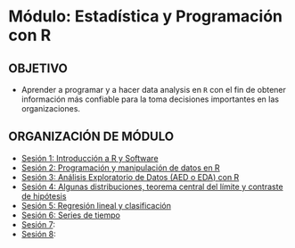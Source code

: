 # Módulo: Estadística y Programación con R

## OBJETIVO 

 - Aprender a programar y a hacer data analysis  en `R` con el fin de obtener información más confiable para la toma decisiones importantes en las organizaciones.

## ORGANIZACIÓN DE MÓDULO 
 
 - [Sesión 1: Introducción a R y Software ](Sesion-01/Readme.md) 
 - [Sesión 2: Programación y manipulación de datos en R ](Sesion-02/Readme.md) 
 - [Sesión 3: Análisis Exploratorio de Datos (AED o EDA) con R](Sesion-03/Readme.md)
 - [Sesión 4: Algunas distribuciones, teorema central del límite y contraste de hipótesis](Sesion-04/Readme.md) 
 - [Sesión 5: Regresión lineal y clasificación](Sesion-05/Readme.md) 
 - [Sesión 6: Series de tiempo](Sesion-06/Readme.md)
 - [Sesión 7](): 
 - [Sesión 8]():


 
